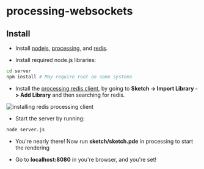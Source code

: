 processing-websockets
=====================

Install
-------

* Install [nodejs](https://nodejs.org/download/), [processing](https://processing.org/download/?processing), and [redis](http://redis.io/download).

* Install required node.js libraries:

``` bash
cd server
npm install # May require root on some systems
```

* Install the [processing redis client](https://github.com/nok/redis-processing), by going to **Sketch -> Import Library -> Add Library** and then searching for redis.

![installing redis processing client](https://i.imgur.com/U2jpQnZ.png)

* Start the server by running:

``` bash
node server.js
```

* You're nearly there! Now run **sketch/sketch.pde** in processing to start the rendering

* Go to **localhost:8080** in you're browser, and you're set!
